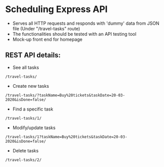 # Scheduling Express API
* Serves all HTTP requests and responds with 'dummy' data from JSON file (Under "/travel-tasks" route)
* The functionalities should be tested with an API testing tool
* Mock-up front end for homepage

## REST API details:
* See all tasks
```
/travel-tasks/
```
* Create new tasks
```
/travel-tasks/?taskName=Buy%20tickets&taskDate=20-03-2020&isDone=false/
```
* Find a specific task
```
/travel-tasks/1/
```
* Modify/update tasks
```
/travel-tasks/1?taskName=Buy%20tickets&taskDate=20-03-2020&isDone=false/
```
* Delete tasks
```
/travel-tasks/2/
```
